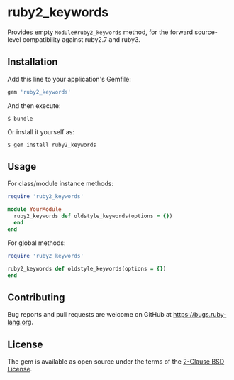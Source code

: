 # ruby2_keywords

Provides empty `Module#ruby2_keywords` method, for the forward
source-level compatibility against ruby2.7 and ruby3.

## Installation

Add this line to your application's Gemfile:

```ruby
gem 'ruby2_keywords'
```

And then execute:

    $ bundle

Or install it yourself as:

    $ gem install ruby2_keywords

## Usage

For class/module instance methods:

```ruby
require 'ruby2_keywords'

module YourModule
  ruby2_keywords def oldstyle_keywords(options = {})
  end
end
```

For global methods:

```ruby
require 'ruby2_keywords'

ruby2_keywords def oldstyle_keywords(options = {})
end
```

## Contributing

Bug reports and pull requests are welcome on GitHub at https://bugs.ruby-lang.org.

## License

The gem is available as open source under the terms of the [2-Clause BSD License](https://opensource.org/licenses/BSD-2-Clause).
